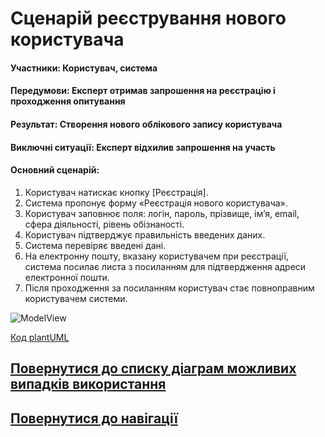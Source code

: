 # Сценарій реєстрування нового користувача

#### Участники: Користувач, cистема
#### Передумови: Експерт отримав запрошення на реєстрацію і проходження опитування
#### Результат: Створення нового облікового запису користувача
#### Виключні ситуації: Експерт відхилив запрошення на участь

#### Основний сценарій: 
1. Користувач натискає кнопку [Реєстрація].
2. Система пропонує форму «Реєстрація нового користувача».
3. Користувач заповнює поля:
логін, пароль, прізвище, ім’я, email, сфера діяльності, рівень обізнаності.
4. Користувач підтверджує правильність введених даних.
5. Система перевіряє введені дані.
6. На електронну пошту, вказану користувачем при реєстрації, система посилає листа з посиланням для підтвердження адреси електронної пошти.
7. Після проходження за посиланням користувач стає повноправним користувачем системи.

![ModelView](http://www.plantuml.com/plantuml/proxy?idx=0&src=https://raw.githubusercontent.com/teramont/databaseQuestioning/master/Information/Diagrams/usecasemodel/usecases/registration.pu)

[Код plantUML](https://github.com/teramont/databaseQuestioning/blob/master/Information/Diagrams/usecasemodel/usecases/registration.pu)

## [Повернутися до списку діаграм можливих випадків використання](https://github.com/teramont/databaseQuestioning/blob/master/Information/Diagrams.md)
## [Повернутися до навігації](https://github.com/teramont/databaseQuestioning/blob/master/Information/navigation.md)
